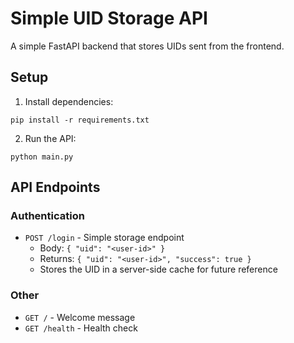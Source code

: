# Simple UID Storage API

A simple FastAPI backend that stores UIDs sent from the frontend.

## Setup

1. Install dependencies:
```
pip install -r requirements.txt
```

2. Run the API:
```
python main.py
```

## API Endpoints

### Authentication

- `POST /login` - Simple storage endpoint
  - Body: `{ "uid": "<user-id>" }`
  - Returns: `{ "uid": "<user-id>", "success": true }`
  - Stores the UID in a server-side cache for future reference

### Other

- `GET /` - Welcome message
- `GET /health` - Health check
